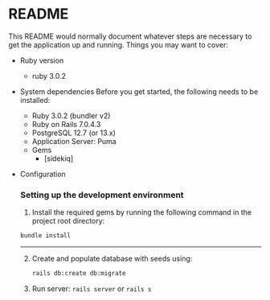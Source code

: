 # README

This README would normally document whatever steps are necessary to get the
application up and running.
Things you may want to cover:

- Ruby version
  - ruby 3.0.2
- System dependencies
  Before you get started, the following needs to be installed:
  - Ruby 3.0.2 (bundler v2)
  - Ruby on Rails 7.0.4.3
  - PostgreSQL 12.7 (or 13.x)
  - Application Server: Puma
  - Gems
    - [sidekiq]
- Configuration

  ### Setting up the development environment

  1.  Install the required gems by running the following command in the project root directory:

  ```bash
  bundle install
  ```

  ***

  2.  Create and populate database with seeds using:
      ```bash
      rails db:create db:migrate
      ```
  3.  Run server:
      `rails server` or `rails s`

  ```

  ```
